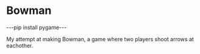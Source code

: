 # Bowman
---pip install pygame---

My attempt at making Bowman, a game where two players shoot arrows at eachother.
